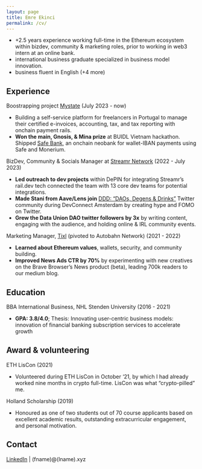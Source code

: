 ```yaml
---
layout: page
title: Emre Ekinci
permalink: /cv/
---
```


- +2.5 years experience working full-time in the Ethereum ecosystem within bizdev, community & marketing roles, prior to working in web3 intern at an online bank.
- international business graduate specialized in business model innovation.
- business fluent in English (+4 more)

## Experience
Boostrapping project [Mystate](https://mystate.in/portugal) (July 2023 - now)
- Building a self-service platform for freelancers in Portugal to manage their certified e-invoices, accounting, tax, and tax reporting with onchain payment rails.
- **Won the main, Gnosis, & Mina prize** at BUIDL Vietnam hackathon. Shipped [Safe Bank](https://devfolio.co/projects/banking-protocol-d4ab), an onchain neobank for wallet-IBAN payments using Safe and Monerium.

BizDev, Community & Socials Manager at [Streamr Network](https://streamr.network/) (2022 - July 2023)
- **Led outreach to dev projects** within DePIN for integrating Streamr’s rail.dev tech connected the team with 13 core dev teams for potential integrations.
- **Made Stani from Aave/Lens join**  [DDD: “DAOs, Degens & Drinks”](https://twitter.com/i/communities/1496995687111831555) Twitter community during DevConnect Amsterdam by creating hype and FOMO on Twitter.
- **Grew the Data Union DAO twitter followers by 3x** by writing content, engaging with the audience, and holding online & IRL community events.

Marketing Manager, [Tixl](https://web.archive.org/web/20210205101554/https://tixl.org/) (pivoted to Autobahn Network) (2021 - 2022)
- **Learned about Ethereum values**, wallets, security, and community building.
- **Improved News Ads CTR by 70%** by experimenting with new creatives on the Brave Browser’s News product (beta), leading 700k readers to our medium blog.

## Education
BBA International Business, NHL Stenden University (2016 - 2021)
- **GPA: 3.8/4.0**; Thesis: Innovating user-centric business models: innovation of financial banking subscription services to accelerate growth

## Award & volunteering
ETH LisCon (2021)
- Volunteered during ETH LisCon in October ‘21, by which I had already worked nine months in crypto full-time. LisCon was what “crypto-pilled” me.

Holland Scholarship (2019)
- Honoured as one of two students out of 70 course applicants based on excellent academic results, outstanding extracurricular engagement, and personal motivation.

## Contact
[LinkedIn](https://www.linkedin.com/in/ekincixyz) | (fname)@(lname).xyz
